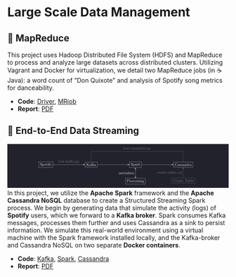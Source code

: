 # Large Scale Data Management

## 🐘 MapReduce
This project uses Hadoop Distributed File System (HDFS) and MapReduce to process and analyze large datasets across distributed clusters. Utilizing Vagrant and Docker for virtualization, we detail two MapReduce jobs (in ☕ Java): a word count of ”Don Quixote” and analysis of Spotify song metrics for danceability.
- **Code**: [Driver](https://github.com/FoivosM/MSc-Projects/blob/master/Large_Scale_Data_Management/MapReduce/Driver.java), [MRjob](https://github.com/FoivosM/MSc-Projects/blob/master/Large_Scale_Data_Management/MapReduce/DanceabilityAnalysis.java) 
- **Report**: [PDF](https://github.com/FoivosM/MSc-Projects/blob/master/Large_Scale_Data_Management/MapReduce/LSDM.A1.report.pdf)

## 🎵 End-to-End Data Streaming
![lsdm.a2](../img/lsdm_a2.png)
In this project, we utilize the **Apache Spark** framework and the **Apache Cassandra NoSQL** database to create a Structured Streaming Spark process. We begin by generating data that simulate the activity (logs) of **Spotify** users, which we forward to a **Kafka broker**. Spark consumes Kafka messages, processes them further and uses Cassandra as a sink to persist information. We simulate this real-world environment using a virtual machine with the Spark framework installed locally, and the Kafka-broker and Cassandra NoSQL on two separate **Docker containers**.
- **Code**: [Kafka](https://github.com/FoivosM/MSc-Projects/blob/master/Large_Scale_Data_Management/End-to-End-Data-Streaming/1.stream.to.kafka.py), [Spark](https://github.com/FoivosM/MSc-Projects/blob/master/Large_Scale_Data_Management/End-to-End-Data-Streaming/2.spark.stream.to.cassandra.py), [Cassandra](https://github.com/FoivosM/MSc-Projects/blob/master/Large_Scale_Data_Management/End-to-End-Data-Streaming/3.create.cassandra.table.cql)
- **Report**: [PDF](https://github.com/FoivosM/MSc-Projects/blob/master/Large_Scale_Data_Management/End-to-End-Data-Streaming/0.LSDM.A2.report.pdf)


